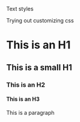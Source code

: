 Text styles

Trying out customizing css

# This is an H1

## This is a small H1

### This is an H2

#### This is an H3

This is a paragraph

